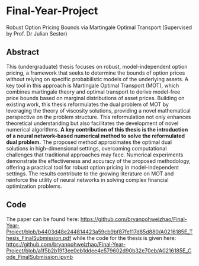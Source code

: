 # Final-Year-Project
Robust Option Pricing Bounds via Martingale Optimal Transport (Supervised by Prof. Dr Julian Sester)
## Abstract
This (undergraduate) thesis focuses on robust, model-independent option pricing, a framework that seeks to determine the bounds of option prices without relying on specific probabilistic models of the underlying assets. A key tool in this approach is Martingale Optimal Transport (MOT), which combines martingale theory and optimal transport to derive model-free price bounds based on marginal distributions of asset prices. Building on existing work, this thesis reformulates the dual problem of MOT by leveraging the theory of viscosity solutions, providing a novel mathematical perspective on the problem structure. This reformulation not only enhances theoretical understanding but also facilitates the development of novel numerical algorithms. **A key contribution of this thesis is the introduction of a neural network-based numerical method to solve the reformulated dual problem.** The proposed method approximates the optimal dual solutions in high-dimensional settings, overcoming computational challenges that traditional approaches may face. Numerical experiments demonstrate the effectiveness and accuracy of the proposed methodology, offering a practical tool for robust option pricing in model-independent settings. The results contribute to the growing literature on MOT and reinforce the utility of neural networks in solving complex financial optimization problems.
## Code
The paper can be found here: https://github.com/bryanpohweizhao/Final-Year-Project/blob/b4403d48e244814423a59cb9bf87fe117d85d880/A0216185E_Thesis_FinalSubmission.pdf while the code for the thesis is given here: https://github.com/bryanpohweizhao/Final-Year-Project/blob/a1f5b2b19f3ee0eb1ddee4e579602d90b32e70eb/A0216185E_Code_FinalSubmission.ipynb
